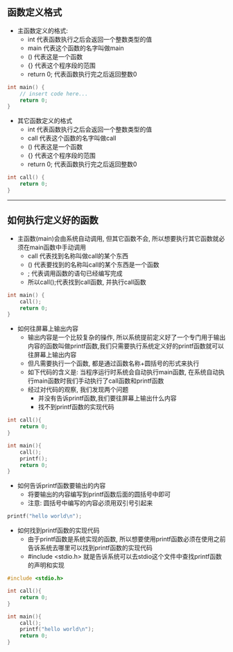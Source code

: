 ## 函数定义格式

- 主函数定义的格式:
  - int 代表函数执行之后会返回一个整数类型的值
  - main 代表这个函数的名字叫做main
  - () 代表这是一个函数
  - {} 代表这个程序段的范围
  - return 0; 代表函数执行完之后返回整数0

```c
int main() {
    // insert code here...
    return 0;
}
```

- 其它函数定义的格式
  - int 代表函数执行之后会返回一个整数类型的值
  - call 代表这个函数的名字叫做call
  - () 代表这是一个函数
  - {} 代表这个程序段的范围
  - return 0; 代表函数执行完之后返回整数0

```c
int call() {
    return 0;
}
```

---

## 如何执行定义好的函数

- 主函数(main)会由系统自动调用, 但其它函数不会, 所以想要执行其它函数就必须在main函数中手动调用
  - call 代表找到名称叫做call的某个东西
  - () 代表要找到的名称叫call的某个东西是一个函数
  - ;  代表调用函数的语句已经编写完成
  - 所以call();代表找到call函数, 并执行call函数

```c
int main() {
    call();
    return 0;
}
```

- 如何往屏幕上输出内容
  - 输出内容是一个比较复杂的操作, 所以系统提前定义好了一个专门用于输出内容的函数叫做printf函数,我们只需要执行系统定义好的printf函数就可以往屏幕上输出内容
  - 但凡需要执行一个函数, 都是通过函数名称+圆括号的形式来执行
  - 如下代码的含义是: 当程序运行时系统会自动执行main函数, 在系统自动执行main函数时我们手动执行了call函数和printf函数
  - 经过对代码的观察, 我们发现两个问题
    + 并没有告诉printf函数,我们要往屏幕上输出什么内容
    + 找不到printf函数的实现代码

```c
int call(){
    return 0;
}

int main(){
    call();
    printf();
    return 0;
}
```

- 如何告诉printf函数要输出的内容
  + 将要输出的内容编写到printf函数后面的圆括号中即可
  + 注意: 圆括号中编写的内容必须用双引号引起来

```c
printf("hello world\n");
```

- 如何找到printf函数的实现代码
  + 由于printf函数是系统实现的函数, 所以想要使用printf函数必须在使用之前告诉系统去哪里可以找到printf函数的实现代码
  + \#include <stdio.h> 就是告诉系统可以去stdio这个文件中查找printf函数的声明和实现

```c
#include <stdio.h>

int call(){
    return 0;
}

int main(){
    call();
    printf("hello world\n");
    return 0;
}
```
